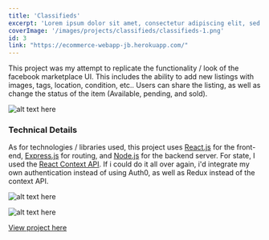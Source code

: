 ```yaml
---
title: 'Classifieds'
excerpt: 'Lorem ipsum dolor sit amet, consectetur adipiscing elit, sed do eiusmod tempor incididunt ut labore et dolore magna aliqua. Leo vel fringilla est ullamcorper eget nulla.'
coverImage: '/images/projects/classifieds/classifieds-1.png'
id: 3
link: "https://ecommerce-webapp-jb.herokuapp.com/"
---
```


<p>This project was my attempt to replicate the functionality / look of the facebook marketplace UI. This includes the ability to add new listings with images, tags, location, condition, etc.. Users can share the listing, as well as change the status of the item (Available, pending, and sold).</p>

![alt text here](/images/projects/classifieds/classifieds-1.png)

### Technical Details

As for technologies / libraries used, this project uses [React.js](https://reactjs.org/) for the front-end, [Express.js](https://expressjs.com/) for routing, and [Node.js](https://nodejs.org/en/) for the backend server. For state, I used the [React Context API](https://reactjs.org/docs/context.html). If i could do it all over again, i'd integrate my own authentication instead of using Auth0, as well as Redux instead of the context API.

![alt text here](/images/projects/classifieds/classifieds-2.png)

![alt text here](/images/projects/classifieds/classifieds-3.png)

[View project here](https://ecommerce-webapp-jb.herokuapp.com/)